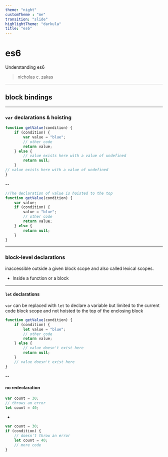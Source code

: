 ```yaml
---
theme: "night"
customTheme : "me"
transition: "slide"
highlightTheme: "darkula"
title: "es6"
---
```


# es6

Understanding es6

>nicholas c. zakas

---

## block bindings

---

### `var` declarations & hoisting

```js
function getValue(condition) {
    if (condition) {
        var value = "blue";
        // other code
        return value;
    } else {
        // value exists here with a value of undefined
        return null;
    }
// value exists here with a value of undefined
}
```

--

```js
//The declaration of value is hoisted to the top
function getValue(condition) {
    var value;
    if (condition) {
        value = "blue";
        // other code
        return value;
    } else {
        return null;
    }
}
```

---

### block-level declarations

inaccessible outside a given block scope and also called lexical scopes.

- Inside a function or a block

---

#### `let` declarations

`var` can be replaced with `let` to declare a variable but limited to the current code block scope and not hoisted to the top of the enclosing block

```js
function getValue(condition) {
    if (condition) {
        let value = "blue";
        // other code
        return value;
    } else {
        // value doesn't exist here
        return null;
    }
    // value doesn't exist here
}
```

--

#### no redeclaration

```js
var count = 30;
// throws an error
let count = 40;
```

-

```js
var count = 30;
if (condition) {
    // doesn't throw an error
    let count = 40;
    // more code
}
```

